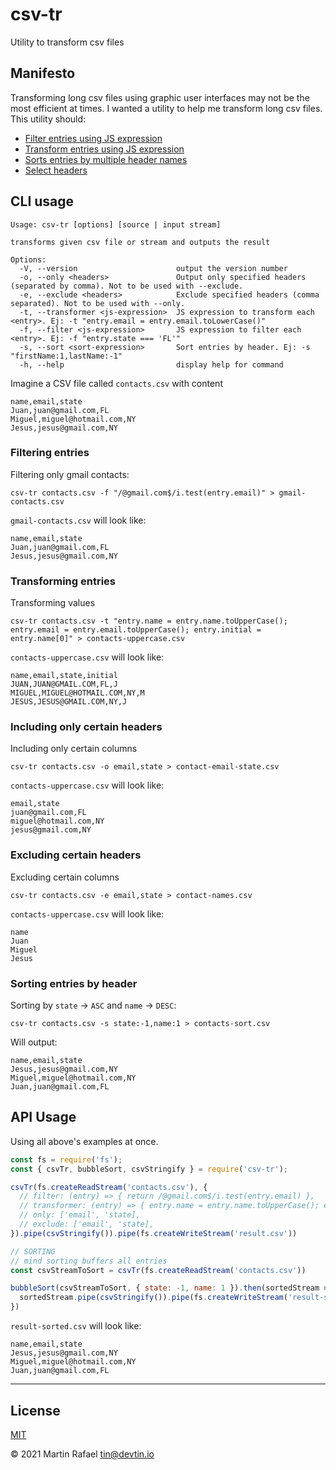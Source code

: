 # csv-tr

Utility to transform csv files

## Manifesto

Transforming long csv files using graphic user interfaces may not be the most efficient at times. I wanted a utility to
help me transform long csv files. This utility should:

- [Filter entries using JS expression](#filtering-entries)
- [Transform entries using JS expression](#transforming-entries)
- [Sorts entries by multiple header names](#sorting-entries-by-header)
- [Select headers](#including-only-certain-headers)

## CLI usage

```text
Usage: csv-tr [options] [source | input stream]

transforms given csv file or stream and outputs the result

Options:
  -V, --version                      output the version number
  -o, --only <headers>               Output only specified headers (separated by comma). Not to be used with --exclude.
  -e, --exclude <headers>            Exclude specified headers (comma separated). Not to be used with --only.
  -t, --transformer <js-expression>  JS expression to transform each <entry>. Ej: -t "entry.email = entry.email.toLowerCase()"
  -f, --filter <js-expression>       JS expression to filter each <entry>. Ej: -f "entry.state === 'FL'"
  -s, --sort <sort-expression>       Sort entries by header. Ej: -s "firstName:1,lastName:-1"
  -h, --help                         display help for command
```

Imagine a CSV file called `contacts.csv` with content

```csv
name,email,state
Juan,juan@gmail.com,FL
Miguel,miguel@hotmail.com,NY
Jesus,jesus@gmail.com,NY
```

### Filtering entries

Filtering only gmail contacts:

```shell
csv-tr contacts.csv -f "/@gmail.com$/i.test(entry.email)" > gmail-contacts.csv
```

`gmail-contacts.csv` will look like:

```csv
name,email,state
Juan,juan@gmail.com,FL
Jesus,jesus@gmail.com,NY
```

### Transforming entries

Transforming values

```shell
csv-tr contacts.csv -t "entry.name = entry.name.toUpperCase(); entry.email = entry.email.toUpperCase(); entry.initial = entry.name[0]" > contacts-uppercase.csv
```

`contacts-uppercase.csv` will look like:

```csv
name,email,state,initial
JUAN,JUAN@GMAIL.COM,FL,J
MIGUEL,MIGUEL@HOTMAIL.COM,NY,M
JESUS,JESUS@GMAIL.COM,NY,J
```

### Including only certain headers 

Including only certain columns

```shell
csv-tr contacts.csv -o email,state > contact-email-state.csv
```

`contacts-uppercase.csv` will look like:

```csv
email,state
juan@gmail.com,FL
miguel@hotmail.com,NY
jesus@gmail.com,NY
```

### Excluding certain headers

Excluding certain columns

```shell
csv-tr contacts.csv -e email,state > contact-names.csv
```

`contacts-uppercase.csv` will look like:

```csv
name
Juan
Miguel
Jesus
```

### Sorting entries by header

Sorting by `state` -> `ASC` and `name` -> `DESC`:

```shell
csv-tr contacts.csv -s state:-1,name:1 > contacts-sort.csv
```
 Will output:

```csv
name,email,state
Jesus,jesus@gmail.com,NY
Miguel,miguel@hotmail.com,NY
Juan,juan@gmail.com,FL
```

## API Usage

Using all above's examples at once.

```js
const fs = require('fs');
const { csvTr, bubbleSort, csvStringify } = require('csv-tr');

csvTr(fs.createReadStream('contacts.csv'), {
  // filter: (entry) => { return /@gmail.com$/i.test(entry.email) },
  // transformer: (entry) => { entry.name = entry.name.toUpperCase(); entry.email = entry.email.toUpperCase(); return entry },
  // only: ['email', 'state],
  // exclude: ['email', 'state],
}).pipe(csvStringify()).pipe(fs.createWriteStream('result.csv'))

// SORTING
// mind sorting buffers all entries
const csvStreamToSort = csvTr(fs.createReadStream('contacts.csv'))

bubbleSort(csvStreamToSort, { state: -1, name: 1 }).then(sortedStream => {
  sortedStream.pipe(csvStringify()).pipe(fs.createWriteStream('result-sorted.csv'))
})
```

`result-sorted.csv` will look like:

```csv
name,email,state
Jesus,jesus@gmail.com,NY
Miguel,miguel@hotmail.com,NY
Juan,juan@gmail.com,FL
```

* * *

## License

[MIT](https://opensource.org/licenses/MIT)

&copy; 2021 Martin Rafael <tin@devtin.io>
